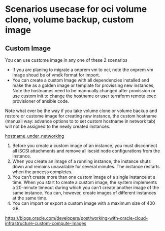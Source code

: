 # Scenarios usecase for oci volume clone, volume backup, custom image

## Custom Image
You can use custome image in any one of these 2 scenarios
* If you are planing to migrate a onprem vm to oci, note the onprem vm image shoud be of vmdk format for import.
* You can create a custom Image with all dependencies installed and make the as a golden image or template for provissing new instances, Note the hostnames need to be mannually changed after provission or use custom init to change the hostname or user terraform remote exec provisioner of ansible code.  

Note what ever be the way if you take volume clone or volume backup and restore or custome image for creating new instance, the custom hostname (manuall way: advance options to to set custom hostname in network tab) will not be assigned to the newly created instances.

[hostname_under_networking](/images/hostname.JPG)

1. Before you create a custom image of an instance, you must disconnect all iSCSI attachments and remove all iscsid node configurations from the instance.  
2. When you create an image of a running instance, the instance shuts down and remains unavailable for several minutes. The instance restarts when the process 
completes.  
3. You can’t create more than one custom image of a single instance at a time. When you start to create a custom image, the system implements a 20-minute timeout during which you can’t create another image of the same instance. You can, however, create images of different instances at the same time.  
4. You can import or export a custom image with a maximum size of 400 GB.  

https://blogs.oracle.com/developers/post/working-with-oracle-cloud-infrastructure-custom-compute-images
